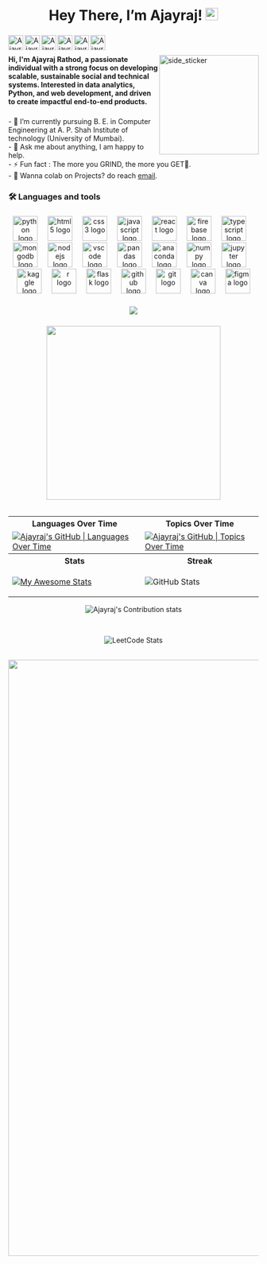<h1 align="center">Hey There, I’m Ajayraj! <img src="https://media.giphy.com/media/hvRJCLFzcasrR4ia7z/giphy.gif" width="25px"> </h1>

###

<a href="https://www.linkedin.com/in/ajayraj-rathod-b72996248/">
  <img align="left" alt="Ajayraj | LinkedIN" width="30" src="https://raw.githubusercontent.com/maurodesouza/profile-readme-generator/master/src/assets/icons/social/linkedin/default.svg" />
</a>

<a href="https://linktr.ee/ajayrajrthd">
  <img align="left" alt="Ajayraj | Linktree" width="30" src="https://raw.githubusercontent.com/maurodesouza/profile-readme-generator/master/src/assets/icons/social/linktree/default.svg" />
</a>

<a href="mailto:ajayrajrthd7@gmail.com">
  <img align="left" alt="Ajayraj | Mail" width="30" src="https://raw.githubusercontent.com/maurodesouza/profile-readme-generator/master/src/assets/icons/social/gmail/default.svg" />
</a>

<a href="https://www.hackerrank.com/profile/ajayrajrthd5">
  <img align="left" alt="Ajayraj | HackerRank" width="30" src="https://raw.githubusercontent.com/maurodesouza/profile-readme-generator/master/src/assets/icons/social/hackerrank/default.svg" />
</a>
    
<a href="https://www.youtube.com/@ajayrajrthd5">
  <img align="left" alt="Ajayraj | Youtube" width="30" src="https://raw.githubusercontent.com/maurodesouza/profile-readme-generator/master/src/assets/icons/social/youtube/default.svg" />
</a>

<a href="https://discord.gg/Qtut28eY">
  <img align="left" alt="Ajayraj | Discord" width="30" src="https://www.svgrepo.com/show/353655/discord-icon.svg" />
</a>


###

<br>
<!-- ! <div align="center">
[counter](https://enn1fxhjqs0lr2a.m.pipedream.net)
![Profile Views](https://komarev.com/ghpvc/?username=ajayrajrthd)
[![wakatime](https://wakatime.com/badge/user/66b41135-4ace-42e3-8835-e1f376bb31e3.svg)](https://wakatime.com/@66b41135-4ace-42e3-8835-e1f376bb31e3) -->
</div>


###
<img align="right" width=200px height=200px alt="side_sticker" src="https://media.giphy.com/media/TEnXkcsHrP4YedChhA/giphy.gif" />
<h4 align="left">Hi, I'm Ajayraj Rathod, a passionate individual with a strong focus on developing scalable, sustainable social and technical systems. Interested in data analytics, Python, and web development, and driven to create impactful end-to-end products.</h4>

###

<p align="left">- 🌱 I’m currently pursuing B. E. in Computer Engineering at A. P. Shah Institute of technology (University of Mumbai).<br>- 💬 Ask me about anything, I am happy to help.<br>- ⚡ Fun fact : The more you GRIND, the more you GET💫.<br>- 💼 Wanna colab on Projects? do reach <a href="mailto:ajayrajrthd7@gmail.com">email</a>.</p>

###

<h3 align="left">🛠 Languages and tools</h3>

###

<div align="center">
  <img src="https://cdn.jsdelivr.net/gh/devicons/devicon/icons/python/python-original.svg" height="50" alt="python logo"  />
  <img width="12" />
  <img src="https://cdn.jsdelivr.net/gh/devicons/devicon/icons/html5/html5-original.svg" height="50" alt="html5 logo"  />
  <img width="12" />
  <img src="https://cdn.jsdelivr.net/gh/devicons/devicon/icons/css3/css3-original.svg" height="50" alt="css3 logo"  />
  <img width="12" />
  <img src="https://cdn.jsdelivr.net/gh/devicons/devicon/icons/javascript/javascript-original.svg" height="50" alt="javascript logo"  />
  <img width="12" />
  <img src="https://cdn.jsdelivr.net/gh/devicons/devicon/icons/react/react-original.svg" height="50" alt="react logo"  />
  <img width="12" />
  <img src="https://cdn.jsdelivr.net/gh/devicons/devicon/icons/firebase/firebase-plain.svg" height="50" alt="firebase logo"  />
  <img width="12" />
  <img src="https://cdn.jsdelivr.net/gh/devicons/devicon/icons/typescript/typescript-original.svg" height="50" alt="typescript logo"  />
  <img width="12" />
  <img src="https://cdn.jsdelivr.net/gh/devicons/devicon/icons/mongodb/mongodb-plain-wordmark.svg" height="50" alt="mongodb logo"  />
  <img width="12" />
  <img src="https://cdn.jsdelivr.net/gh/devicons/devicon/icons/nodejs/nodejs-plain-wordmark.svg" height="50" alt="nodejs logo"  />
  <img width="12" />
  <img src="https://cdn.jsdelivr.net/gh/devicons/devicon/icons/vscode/vscode-original.svg" height="50" alt="vscode logo"  />
  <img width="12" />
  <img src="https://cdn.jsdelivr.net/gh/devicons/devicon/icons/pandas/pandas-original.svg" height="50" alt="pandas logo"  />
  <img width="12" />
  <img src="https://cdn.jsdelivr.net/gh/devicons/devicon/icons/anaconda/anaconda-original.svg" height="50" alt="anaconda logo"  />
  <img width="12" />
  <img src="https://cdn.jsdelivr.net/gh/devicons/devicon/icons/numpy/numpy-original.svg" height="50" alt="numpy logo"  />
  <img width="12" />
  <img src="https://cdn.jsdelivr.net/gh/devicons/devicon/icons/jupyter/jupyter-original-wordmark.svg" height="50" alt="jupyter logo"  />
  <img width="12" />
  <img src="https://cdn.jsdelivr.net/gh/devicons/devicon/icons/kaggle/kaggle-original-wordmark.svg" height="50" alt="kaggle logo"  />
  <img width="12" />
  <img src="https://cdn.jsdelivr.net/gh/devicons/devicon/icons/r/r-original.svg" height="50" alt="r logo"  />
  <img width="12" />
  <img src="https://skillicons.dev/icons?i=flask" height="50" alt="flask logo"  />
  <img width="12" />
  <img src="https://skillicons.dev/icons?i=github" height="50" alt="github logo"  />
  <img width="12" />
  <img src="https://skillicons.dev/icons?i=git" height="50" alt="git logo"  />
  <img width="12" />
  <img src="https://cdn.jsdelivr.net/gh/devicons/devicon/icons/canva/canva-original.svg" height="50" alt="canva logo"  />
  <img width="12" />
  <img src="https://cdn.jsdelivr.net/gh/devicons/devicon/icons/figma/figma-original.svg" height="50" alt="figma logo"  />
</div>

###

 <!-- <img src="https://raw.githubusercontent.com/ajayrajrthd/ajayrajrthd/output/snake.svg" alt="Snake animation" /> -->
 
###

<div align="center">
  <img src="https://profile-counter.glitch.me/ajayrajrthd/count.svg?"  />
</div>

###

<!-- <img src="https://www.animatedimages.org/data/media/562/animated-line-image-0184.gif" width="1920" /> -->

###

  <div align="center">
    <!-- <a href="https://quira.sh?utm_source=widgets&utm_campaign=ajayrajrthd">
      <img src="https://stats.quira.sh/ajayrajrthd/github?theme=dark" alt="Ajayraj's GitHub | Stats" /> -->
    
   <img width="350" src="https://github-readme-stats.vercel.app/api/top-langs/?username=ajayrajrthd&theme=nightowl&hide_border=false&border_radius=5&border_color=A504EB&include_all_commits=true&count_private=true&layout=compact" /> 
    
  </div>

<br>
  
  <table>
  <tr>
    <th>Languages Over Time</th>
    <th>Topics Over Time</th>
  </tr>
  <tr>
    <td>
      <a href="https://quira.sh?utm_source=widgets&utm_campaign=ajayrajrthd">
        <img src="https://stats.quira.sh/ajayrajrthd/languages-over-time?theme=dark" 
             alt="Ajayraj's GitHub | Languages Over Time" />
      </a>
    </td>
    <td>
      <a href="https://quira.sh?utm_source=widgets&utm_campaign=ajayrajrthd">
        <img src="https://stats.quira.sh/ajayrajrthd/topics-over-time?theme=dark" 
             alt="Ajayraj's GitHub | Topics Over Time" />   
      </a>
    </td>
  </tr>
  <tr>
    <th>Stats</th>
    <th>Streak</th>
  </tr>
  <tr>
    <td> 
      
  [![My Awesome Stats](https://awesome-github-stats.azurewebsites.net/user-stats/ajayrajrthd?cardType=level&theme=nightowl&preferLogin=true)](https://git.io/awesome-stats-card)      
    
  </td>
  <td>
      
  ![GitHub Stats](https://streak-stats.demolab.com?user=ajayrajrthd&theme=nightowl&hide_border=false)
    
   </td>
  </tr>
  </table>
  
<div align="center">
    
  ![Ajayraj's Contribution stats](https://github-stats-card-generator.vercel.app/api/svg?username=ajayrajrthd&type=contributions&theme=aura)

</div>

<br>
<div align="center">
  
 ![LeetCode Stats](https://leetcard.jacoblin.cool/ajayraj_leet?theme=transparent&font=Sunflower&ext=contest)
</div>

<br>

<div align="center">
  <img  width="1200" src="https://github-readme-activity-graph.vercel.app/graph?username=ajayrajrthd&theme=nightowl&hide_border=false&border_radius=5&border_color=A504EB" />
</div>

</details>

